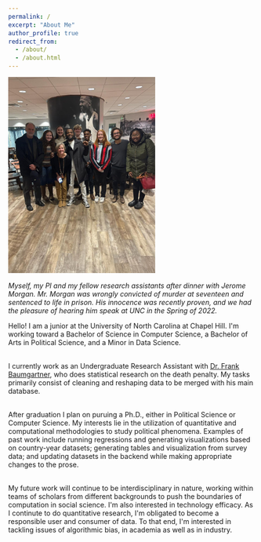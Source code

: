 ```yaml
---
permalink: /
excerpt: "About Me"
author_profile: true
redirect_from: 
  - /about/
  - /about.html
---
```


<img src="../images/jerome_group_photo_2.jpg" width="300"/> </br>

*Myself, my PI and my fellow research assistants after dinner with Jerome Morgan. Mr. Morgan was wrongly convicted of murder at seventeen and sentenced to life in prison. His innocence was recently proven, and we had the pleasure of hearing him speak at UNC in the Spring of 2022.*

Hello! I am a junior at the University of North Carolina at Chapel Hill. I'm working toward a Bachelor of Science in Computer Science, a Bachelor of Arts in Political Science, and a Minor in Data Science. <br> <br>

I currently work as an Undergraduate Research Assistant with [Dr. Frank Baumgartner](https://fbaum.unc.edu/), who does statistical research on the death penalty. My tasks primarily consist of cleaning and reshaping data to be merged with his main database. <br> <br>

After graduation I plan on puruing a Ph.D., either in Political Science or Computer Science. My interests lie in the utilization of quantitative and computational methodologies to study political phenomena. Examples of past work include running regressions and generating visualizations based on country-year datasets; generating tables and visualization from survey data; and updating datasets in the backend while making appropriate changes to the prose.<br> <br>

My future work will continue to be interdisciplinary in nature, working within teams of scholars from different backgrounds to push the boundaries of computation in social science. I'm also interested in technology efficacy. As I continute to do quantitative research, I'm obligated to become a responsible user and consumer of data. To that end, I'm interested in tackling issues of algorithmic bias, in academia as well as in industry.
